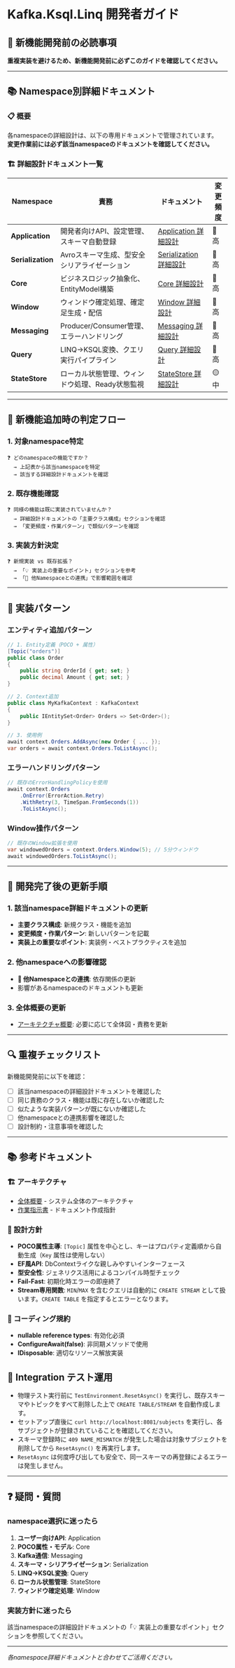 # Kafka.Ksql.Linq 開発者ガイド

## 🎯 新機能開発前の必読事項

**重複実装を避けるため、新機能開発前に必ずこのガイドを確認してください。**

---

## 📚 Namespace別詳細ドキュメント

### 📋 概要
各namespaceの詳細設計は、以下の専用ドキュメントで管理されています。  
**変更作業前には必ず該当namespaceのドキュメントを確認してください。**

### 🏗️ 詳細設計ドキュメント一覧

| Namespace | 責務 | ドキュメント | 変更頻度 |
|-----------|------|-------------|----------|
| **Application** | 開発者向けAPI、設定管理、スキーマ自動登録 | [Application 詳細設計](docs/architecture/namespaces/Application.md) | 🔴 高 |
| **Serialization** | Avroスキーマ生成、型安全シリアライゼーション | [Serialization 詳細設計](docs/architecture/namespaces/Serialization.md) | 🔴 高 |
| **Core** | ビジネスロジック抽象化、EntityModel構築 | [Core 詳細設計](docs/architecture/namespaces/Core.md) | 🔴 高 |
| **Window** | ウィンドウ確定処理、確定足生成・配信 | [Window 詳細設計](docs/architecture/namespaces/Window.md) | 🔴 高 |
| **Messaging** | Producer/Consumer管理、エラーハンドリング | [Messaging 詳細設計](docs/architecture/namespaces/Messaging.md) | 🔴 高 |
| **Query** | LINQ→KSQL変換、クエリ実行パイプライン | [Query 詳細設計](docs/architecture/namespaces/Query.md) | 🔴 高 |
| **StateStore** | ローカル状態管理、ウィンドウ処理、Ready状態監視 | [StateStore 詳細設計](docs/architecture/namespaces/StateStore.md) | 🟡 中 |

---

## 🔧 新機能追加時の判定フロー

### 1. 対象namespace特定
```
❓ どのnamespaceの機能ですか？
  → 上記表から該当namespaceを特定
  → 該当する詳細設計ドキュメントを確認
```

### 2. 既存機能確認
```
❓ 同様の機能は既に実装されていませんか？
  → 詳細設計ドキュメントの「主要クラス構成」セクションを確認
  → 「変更頻度・作業パターン」で類似パターンを確認
```

### 3. 実装方針決定
```
❓ 新規実装 vs 既存拡張？
  → 「💡 実装上の重要なポイント」セクションを参考
  → 「🔗 他Namespaceとの連携」で影響範囲を確認
```

---

## 📝 実装パターン

### エンティティ追加パターン
```csharp
// 1. Entity定義（POCO + 属性）
[Topic("orders")]
public class Order
{
    public string OrderId { get; set; }
    public decimal Amount { get; set; }
}

// 2. Context追加
public class MyKafkaContext : KafkaContext
{
    public IEntitySet<Order> Orders => Set<Order>();
}

// 3. 使用例
await context.Orders.AddAsync(new Order { ... });
var orders = await context.Orders.ToListAsync();
```

### エラーハンドリングパターン
```csharp
// 既存のErrorHandlingPolicyを使用
await context.Orders
    .OnError(ErrorAction.Retry)
    .WithRetry(3, TimeSpan.FromSeconds(1))
    .ToListAsync();
```

### Window操作パターン
```csharp
// 既存のWindow拡張を使用
var windowedOrders = context.Orders.Window(5); // 5分ウィンドウ
await windowedOrders.ToListAsync();
```

---

## 🚀 開発完了後の更新手順

### 1. 該当namespace詳細ドキュメントの更新
- **主要クラス構成**: 新規クラス・機能を追加
- **変更頻度・作業パターン**: 新しいパターンを記載
- **実装上の重要なポイント**: 実装例・ベストプラクティスを追加

### 2. 他namespaceへの影響確認
- **🔗 他Namespaceとの連携**: 依存関係の更新
- 影響があるnamespaceのドキュメントも更新

### 3. 全体概要の更新
- [アーキテクチャ概要](docs/architecture/overview.md): 必要に応じて全体図・責務を更新

---

## 🔍 重複チェックリスト

新機能開発前に以下を確認：

- [ ] 該当namespaceの詳細設計ドキュメントを確認した
- [ ] 同じ責務のクラス・機能は既に存在しないか確認した
- [ ] 似たような実装パターンが既にないか確認した
- [ ] 他namespaceとの連携影響を確認した
- [ ] 設計制約・注意事項を確認した

---

## 📚 参考ドキュメント

### 🏗️ アーキテクチャ
- [全体概要](docs/architecture/overview.md) - システム全体のアーキテクチャ
- [作業指示書](docs/architecture/namespace_doc_work_instruction.md) - ドキュメント作成指針

### 🎯 設計方針
- **POCO属性主導**: `[Topic]` 属性を中心とし、キーはプロパティ定義順から自動生成（`Key` 属性は使用しない）
- **EF風API**: DbContextライクな親しみやすいインターフェース
- **型安全性**: ジェネリクス活用によるコンパイル時型チェック
- **Fail-Fast**: 初期化時エラーの即座終了
- **Stream専用関数**: `MIN`/`MAX` を含むクエリは自動的に `CREATE STREAM` として扱います。`CREATE TABLE` を指定するとエラーとなります。

### 🔧 コーディング規約
- **nullable reference types**: 有効化必須
- **ConfigureAwait(false)**: 非同期メソッドで使用
- **IDisposable**: 適切なリソース解放実装

## 🧪 Integration テスト運用

- 物理テスト実行前に `TestEnvironment.ResetAsync()` を実行し、既存スキーマやトピックをすべて削除した上で `CREATE TABLE/STREAM` を自動作成します。
- セットアップ直後に `curl http://localhost:8081/subjects` を実行し、各サブジェクトが登録されていることを確認してください。
- スキーマ登録時に `409 NAME_MISMATCH` が発生した場合は対象サブジェクトを削除してから `ResetAsync()` を再実行します。
- `ResetAsync` は何度呼び出しても安全で、同一スキーマの再登録によるエラーは発生しません。

---

## ❓ 疑問・質問

### namespace選択に迷ったら
1. **ユーザー向けAPI**: Application
2. **POCO属性・モデル**: Core  
3. **Kafka通信**: Messaging
4. **スキーマ・シリアライゼーション**: Serialization
5. **LINQ→KSQL変換**: Query
6. **ローカル状態管理**: StateStore
7. **ウィンドウ確定処理**: Window

### 実装方針に迷ったら
該当namespaceの詳細設計ドキュメントの「💡 実装上の重要なポイント」セクションを参照してください。

---

*各namespace詳細ドキュメントと合わせてご活用ください。*